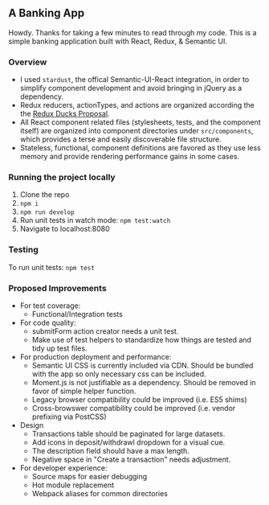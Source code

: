 ## A Banking App
Howdy. Thanks for taking a few minutes to read through my code. This is a simple banking application built with React, Redux, & Semantic UI.

### Overview
- I used `stardust`, the offical Semantic-UI-React integration, in order to simplify component development and avoid bringing in jQuery as a dependency.
- Redux reducers, actionTypes, and actions are organized according the the [Redux Ducks Proposal](https://github.com/erikras/ducks-modular-redux).
- All React component related files (stylesheets, tests, and the component itself) are organized into component directories under `src/components`, which provides a terse and easily discoverable file structure.
- Stateless, functional, component definitions are favored as they use less memory and provide rendering performance gains in some cases.


### Running the project locally
1. Clone the repo
2. `npm i`
3. `npm run develop`
4. Run unit tests in watch mode: `npm test:watch`
5. Navigate to localhost:8080


### Testing
To run unit tests:
`npm test`

### Proposed Improvements
- For test coverage:
  - Functional/Integration tests
- For code quality:
  - submitForm action creator needs a unit test.
  - Make use of test helpers to standardize how things are tested and tidy up test files.
- For production deployment and performance:
  - Semantic UI CSS is currently included via CDN. Should be bundled with the app so only necessary css can be included. 
  - Moment.js is not justifiable as a dependency. Should be removed in favor of simple helper function.
  - Legacy browser compatibility could be improved (i.e. ES5 shims)
  - Cross-browswer compatibility could be improved (i.e. vendor prefixing via PostCSS)
- Design
  - Transactions table should be paginated for large datasets.
  - Add icons in deposit/withdrawl dropdown for a visual cue.
  - The description field should have a max length.
  - Negative space in "Create a transaction" needs adjustment.
- For developer experience:
  - Source maps for easier debugging
  - Hot module replacement
  - Webpack aliases for common directories





